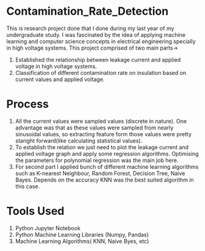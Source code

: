 # Contamination_Rate_Detection
This is research project done that I done during my last year of my undergraduate study. I was fascinated by the idea of applying machine learning and computer science concepts in electrical engineering specially in high voltage systems.
This project comprised of two main parts->
  1. Established the relationship between leakage current and applied voltage in high voltage systems.
  2. Classification of different contamination rate on insulation based on current values and applied voltage.
  
 # Process
  1. All the current values were sampled values (discrete in nature). One advantage was that as these values were sampled from nearly sinusoidal values, so extracting feature form those values were pretty staright forward(like calculating statistical values).
 2. To establish the relation we just need to plot the leakage current and applied voltage graph and apply some regression algorithms. Optimising the parameters for polynomial regression was the main job here.
 3. For second part I applied bunch of different machine learning algorithms such as K-nearest Neighbour, Random Forest, Decision Tree, Naive Bayes. Depends on the accuracy KNN was the best suited algorithm in this case.
 
# Tools Used
 1. Python Jupyter Notebook
 2. Python Machine Learning Libraries (Numpy, Pandas)
 3. Machine Learning Algorithms( KNN, Naive Byes, etc)
